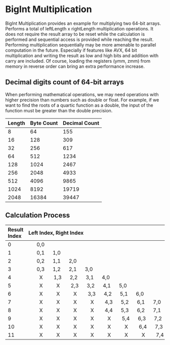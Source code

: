# BigInt Multiplication
BigInt Multiplication provides an example for multiplying two 64-bit arrays. 
Performs a total of leftLength x rightLength multiplication operations.
It does not require the result array to be reset while the calculation is performed and sequential access is provided while reaching the result.
Performing multiplication sequentially may be more amenable to parallel computation in the future.
Especially if features like AVX, 64 bit multiplication and writing the result as low and high bits and addition with carry are included. Of course, loading the registers (ymm, zmm) from memory in reverse order can bring an extra performance increase.

## Decimal digits count of 64-bit arrays
When performing mathematical operations, we may need operations with higher precision than numbers such as double or float. 
For example, if we want to find the roots of a quartic function as a double, the input of the function must be greater than the double precision.

| Length | Byte Count | Decimal Count |
| :----- | :--------- | :------------ |
|  8     |  64        |  155          |
|  16    |  128       |  309          |
|  32    |  256       |  617          |
|  64    |  512       |  1234         |
|  128   |  1024      |  2467         |
|  256   |  2048      |  4933         |
|  512   |  4096      |  9865         |
|  1024  |  8192      |  19719        |
|  2048  |  16384     |  39447        |


## Calculation Process

|Result Index| Left Index, Right Index                                              |
| :--------- | :--------------------------------------------------------------------|
|0           |&nbsp;&nbsp;&nbsp;&nbsp;&nbsp;&nbsp;0,0&nbsp;&nbsp;&nbsp;&nbsp;&nbsp;&nbsp;&nbsp;&nbsp;&nbsp;&nbsp;&nbsp;&nbsp;&nbsp;&nbsp;&nbsp;&nbsp;&nbsp;&nbsp;&nbsp;&nbsp;&nbsp;&nbsp;&nbsp;&nbsp;&nbsp;&nbsp;&nbsp;&nbsp;&nbsp;&nbsp;&nbsp;&nbsp;&nbsp;&nbsp;&nbsp;&nbsp;&nbsp;&nbsp;&nbsp;&nbsp;&nbsp;&nbsp;&nbsp;&nbsp;&nbsp;&nbsp;&nbsp;&nbsp;&nbsp;&nbsp;&nbsp;&nbsp;&nbsp;&nbsp;&nbsp;&nbsp;&nbsp;&nbsp;&nbsp;&nbsp;&nbsp;&nbsp;&nbsp;&nbsp;&nbsp;&nbsp;&nbsp;&nbsp;&nbsp;&nbsp;&nbsp;&nbsp;&nbsp;&nbsp;&nbsp;&nbsp;&nbsp;&nbsp;&nbsp;&nbsp;&nbsp;&nbsp;&nbsp;&nbsp;&nbsp;&nbsp;&nbsp;&nbsp;&nbsp;&nbsp;&nbsp;&nbsp;&nbsp;&nbsp;&nbsp;&nbsp;&nbsp;&nbsp;&nbsp;&nbsp;&nbsp;&nbsp;&nbsp;&nbsp;&nbsp;&nbsp;&nbsp;&nbsp;&nbsp;&nbsp;&nbsp;&nbsp;&nbsp;&nbsp;&nbsp;&nbsp;&nbsp;&nbsp;&nbsp;&nbsp;&nbsp;&nbsp;&nbsp;&nbsp;&nbsp;&nbsp;&nbsp;&nbsp;|
|1           |&nbsp;&nbsp;&nbsp;&nbsp;&nbsp;&nbsp;0,1&nbsp;&nbsp;&nbsp;&nbsp;&nbsp;&nbsp;1,0&nbsp;&nbsp;&nbsp;&nbsp;&nbsp;&nbsp;&nbsp;&nbsp;&nbsp;&nbsp;&nbsp;&nbsp;&nbsp;&nbsp;&nbsp;&nbsp;&nbsp;&nbsp;&nbsp;&nbsp;&nbsp;&nbsp;&nbsp;&nbsp;&nbsp;&nbsp;&nbsp;&nbsp;&nbsp;&nbsp;&nbsp;&nbsp;&nbsp;&nbsp;&nbsp;&nbsp;&nbsp;&nbsp;&nbsp;&nbsp;&nbsp;&nbsp;&nbsp;&nbsp;&nbsp;&nbsp;&nbsp;&nbsp;&nbsp;&nbsp;&nbsp;&nbsp;&nbsp;&nbsp;&nbsp;&nbsp;&nbsp;&nbsp;&nbsp;&nbsp;&nbsp;&nbsp;&nbsp;&nbsp;&nbsp;&nbsp;&nbsp;&nbsp;&nbsp;&nbsp;&nbsp;&nbsp;&nbsp;&nbsp;&nbsp;&nbsp;&nbsp;&nbsp;&nbsp;&nbsp;&nbsp;&nbsp;&nbsp;&nbsp;&nbsp;&nbsp;&nbsp;&nbsp;&nbsp;&nbsp;&nbsp;&nbsp;&nbsp;&nbsp;&nbsp;&nbsp;&nbsp;&nbsp;&nbsp;&nbsp;&nbsp;&nbsp;&nbsp;&nbsp;&nbsp;&nbsp;&nbsp;&nbsp;&nbsp;&nbsp;&nbsp;&nbsp;&nbsp;&nbsp;&nbsp;&nbsp;|
|2           |&nbsp;&nbsp;&nbsp;&nbsp;&nbsp;&nbsp;0,2&nbsp;&nbsp;&nbsp;&nbsp;&nbsp;&nbsp;1,1&nbsp;&nbsp;&nbsp;&nbsp;&nbsp;&nbsp;2,0&nbsp;&nbsp;&nbsp;&nbsp;&nbsp;&nbsp;&nbsp;&nbsp;&nbsp;&nbsp;&nbsp;&nbsp;&nbsp;&nbsp;&nbsp;&nbsp;&nbsp;&nbsp;&nbsp;&nbsp;&nbsp;&nbsp;&nbsp;&nbsp;&nbsp;&nbsp;&nbsp;&nbsp;&nbsp;&nbsp;&nbsp;&nbsp;&nbsp;&nbsp;&nbsp;&nbsp;&nbsp;&nbsp;&nbsp;&nbsp;&nbsp;&nbsp;&nbsp;&nbsp;&nbsp;&nbsp;&nbsp;&nbsp;&nbsp;&nbsp;&nbsp;&nbsp;&nbsp;&nbsp;&nbsp;&nbsp;&nbsp;&nbsp;&nbsp;&nbsp;&nbsp;&nbsp;&nbsp;&nbsp;&nbsp;&nbsp;&nbsp;&nbsp;&nbsp;&nbsp;&nbsp;&nbsp;&nbsp;&nbsp;&nbsp;&nbsp;&nbsp;&nbsp;&nbsp;&nbsp;&nbsp;&nbsp;&nbsp;&nbsp;&nbsp;&nbsp;&nbsp;&nbsp;&nbsp;&nbsp;&nbsp;&nbsp;&nbsp;&nbsp;&nbsp;&nbsp;&nbsp;&nbsp;&nbsp;&nbsp;&nbsp;&nbsp;&nbsp;&nbsp;|
|3           |&nbsp;&nbsp;&nbsp;&nbsp;&nbsp;&nbsp;0,3&nbsp;&nbsp;&nbsp;&nbsp;&nbsp;&nbsp;1,2&nbsp;&nbsp;&nbsp;&nbsp;&nbsp;&nbsp;2,1&nbsp;&nbsp;&nbsp;&nbsp;&nbsp;&nbsp;3,0&nbsp;&nbsp;&nbsp;&nbsp;&nbsp;&nbsp;&nbsp;&nbsp;&nbsp;&nbsp;&nbsp;&nbsp;&nbsp;&nbsp;&nbsp;&nbsp;&nbsp;&nbsp;&nbsp;&nbsp;&nbsp;&nbsp;&nbsp;&nbsp;&nbsp;&nbsp;&nbsp;&nbsp;&nbsp;&nbsp;&nbsp;&nbsp;&nbsp;&nbsp;&nbsp;&nbsp;&nbsp;&nbsp;&nbsp;&nbsp;&nbsp;&nbsp;&nbsp;&nbsp;&nbsp;&nbsp;&nbsp;&nbsp;&nbsp;&nbsp;&nbsp;&nbsp;&nbsp;&nbsp;&nbsp;&nbsp;&nbsp;&nbsp;&nbsp;&nbsp;&nbsp;&nbsp;&nbsp;&nbsp;&nbsp;&nbsp;&nbsp;&nbsp;&nbsp;&nbsp;&nbsp;&nbsp;&nbsp;&nbsp;&nbsp;&nbsp;&nbsp;&nbsp;&nbsp;&nbsp;&nbsp;&nbsp;&nbsp;&nbsp;&nbsp;&nbsp;&nbsp;&nbsp;&nbsp;&nbsp;&nbsp;&nbsp;|
|4           |&nbsp;&nbsp;&nbsp;&nbsp;&nbsp;&nbsp;&nbsp;&nbsp;X&nbsp;&nbsp;&nbsp;&nbsp;&nbsp;&nbsp;&nbsp;&nbsp;1,3&nbsp;&nbsp;&nbsp;&nbsp;&nbsp;&nbsp;2,2&nbsp;&nbsp;&nbsp;&nbsp;&nbsp;&nbsp;3,1&nbsp;&nbsp;&nbsp;&nbsp;&nbsp;&nbsp;4,0&nbsp;&nbsp;&nbsp;&nbsp;&nbsp;&nbsp;&nbsp;&nbsp;&nbsp;&nbsp;&nbsp;&nbsp;&nbsp;&nbsp;&nbsp;&nbsp;&nbsp;&nbsp;&nbsp;&nbsp;&nbsp;&nbsp;&nbsp;&nbsp;&nbsp;&nbsp;&nbsp;&nbsp;&nbsp;&nbsp;&nbsp;&nbsp;&nbsp;&nbsp;&nbsp;&nbsp;&nbsp;&nbsp;&nbsp;&nbsp;&nbsp;&nbsp;&nbsp;&nbsp;&nbsp;&nbsp;&nbsp;&nbsp;&nbsp;&nbsp;&nbsp;&nbsp;&nbsp;&nbsp;&nbsp;&nbsp;&nbsp;&nbsp;&nbsp;&nbsp;&nbsp;&nbsp;&nbsp;&nbsp;&nbsp;&nbsp;&nbsp;&nbsp;&nbsp;&nbsp;&nbsp;&nbsp;&nbsp;&nbsp;&nbsp;&nbsp;&nbsp;&nbsp;&nbsp;&nbsp;|
|5           |&nbsp;&nbsp;&nbsp;&nbsp;&nbsp;&nbsp;&nbsp;&nbsp;X&nbsp;&nbsp;&nbsp;&nbsp;&nbsp;&nbsp;&nbsp;&nbsp;&nbsp;&nbsp;X&nbsp;&nbsp;&nbsp;&nbsp;&nbsp;&nbsp;&nbsp;&nbsp;2,3&nbsp;&nbsp;&nbsp;&nbsp;&nbsp;&nbsp;3,2&nbsp;&nbsp;&nbsp;&nbsp;&nbsp;&nbsp;4,1&nbsp;&nbsp;&nbsp;&nbsp;&nbsp;&nbsp;5,0&nbsp;&nbsp;&nbsp;&nbsp;&nbsp;&nbsp;&nbsp;&nbsp;&nbsp;&nbsp;&nbsp;&nbsp;&nbsp;&nbsp;&nbsp;&nbsp;&nbsp;&nbsp;&nbsp;&nbsp;&nbsp;&nbsp;&nbsp;&nbsp;&nbsp;&nbsp;&nbsp;&nbsp;&nbsp;&nbsp;&nbsp;&nbsp;&nbsp;&nbsp;&nbsp;&nbsp;&nbsp;&nbsp;&nbsp;&nbsp;&nbsp;&nbsp;&nbsp;&nbsp;&nbsp;&nbsp;&nbsp;&nbsp;&nbsp;&nbsp;&nbsp;&nbsp;&nbsp;&nbsp;&nbsp;&nbsp;&nbsp;&nbsp;&nbsp;&nbsp;&nbsp;&nbsp;&nbsp;&nbsp;&nbsp;&nbsp;&nbsp;&nbsp;|
|6           |&nbsp;&nbsp;&nbsp;&nbsp;&nbsp;&nbsp;&nbsp;&nbsp;X&nbsp;&nbsp;&nbsp;&nbsp;&nbsp;&nbsp;&nbsp;&nbsp;&nbsp;&nbsp;X&nbsp;&nbsp;&nbsp;&nbsp;&nbsp;&nbsp;&nbsp;&nbsp;&nbsp;&nbsp;X&nbsp;&nbsp;&nbsp;&nbsp;&nbsp;&nbsp;&nbsp;&nbsp;3,3&nbsp;&nbsp;&nbsp;&nbsp;&nbsp;&nbsp;4,2&nbsp;&nbsp;&nbsp;&nbsp;&nbsp;&nbsp;5,1&nbsp;&nbsp;&nbsp;&nbsp;&nbsp;&nbsp;6,0&nbsp;&nbsp;&nbsp;&nbsp;&nbsp;&nbsp;&nbsp;&nbsp;&nbsp;&nbsp;&nbsp;&nbsp;&nbsp;&nbsp;&nbsp;&nbsp;&nbsp;&nbsp;&nbsp;&nbsp;&nbsp;&nbsp;&nbsp;&nbsp;&nbsp;&nbsp;&nbsp;&nbsp;&nbsp;&nbsp;&nbsp;&nbsp;&nbsp;&nbsp;&nbsp;&nbsp;&nbsp;&nbsp;&nbsp;&nbsp;&nbsp;&nbsp;&nbsp;&nbsp;&nbsp;&nbsp;&nbsp;&nbsp;&nbsp;&nbsp;&nbsp;&nbsp;&nbsp;&nbsp;&nbsp;&nbsp;|
|7           |&nbsp;&nbsp;&nbsp;&nbsp;&nbsp;&nbsp;&nbsp;&nbsp;X&nbsp;&nbsp;&nbsp;&nbsp;&nbsp;&nbsp;&nbsp;&nbsp;&nbsp;&nbsp;X&nbsp;&nbsp;&nbsp;&nbsp;&nbsp;&nbsp;&nbsp;&nbsp;&nbsp;&nbsp;X&nbsp;&nbsp;&nbsp;&nbsp;&nbsp;&nbsp;&nbsp;&nbsp;&nbsp;&nbsp;X&nbsp;&nbsp;&nbsp;&nbsp;&nbsp;&nbsp;&nbsp;&nbsp;4,3&nbsp;&nbsp;&nbsp;&nbsp;&nbsp;&nbsp;5,2&nbsp;&nbsp;&nbsp;&nbsp;&nbsp;&nbsp;6,1&nbsp;&nbsp;&nbsp;&nbsp;&nbsp;&nbsp;7,0&nbsp;&nbsp;&nbsp;&nbsp;&nbsp;&nbsp;&nbsp;&nbsp;&nbsp;&nbsp;&nbsp;&nbsp;&nbsp;&nbsp;&nbsp;&nbsp;&nbsp;&nbsp;&nbsp;&nbsp;&nbsp;&nbsp;&nbsp;&nbsp;&nbsp;&nbsp;&nbsp;&nbsp;&nbsp;&nbsp;&nbsp;&nbsp;&nbsp;&nbsp;&nbsp;&nbsp;&nbsp;&nbsp;&nbsp;&nbsp;&nbsp;&nbsp;&nbsp;&nbsp;|
|8           |&nbsp;&nbsp;&nbsp;&nbsp;&nbsp;&nbsp;&nbsp;&nbsp;X&nbsp;&nbsp;&nbsp;&nbsp;&nbsp;&nbsp;&nbsp;&nbsp;&nbsp;&nbsp;X&nbsp;&nbsp;&nbsp;&nbsp;&nbsp;&nbsp;&nbsp;&nbsp;&nbsp;&nbsp;X&nbsp;&nbsp;&nbsp;&nbsp;&nbsp;&nbsp;&nbsp;&nbsp;&nbsp;&nbsp;X&nbsp;&nbsp;&nbsp;&nbsp;&nbsp;&nbsp;&nbsp;&nbsp;4,4&nbsp;&nbsp;&nbsp;&nbsp;&nbsp;&nbsp;5,3&nbsp;&nbsp;&nbsp;&nbsp;&nbsp;&nbsp;6,2&nbsp;&nbsp;&nbsp;&nbsp;&nbsp;&nbsp;7,1&nbsp;&nbsp;&nbsp;&nbsp;&nbsp;&nbsp;X&nbsp;&nbsp;&nbsp;&nbsp;&nbsp;&nbsp;&nbsp;&nbsp;&nbsp;&nbsp;&nbsp;&nbsp;&nbsp;&nbsp;&nbsp;&nbsp;&nbsp;&nbsp;&nbsp;&nbsp;&nbsp;&nbsp;&nbsp;&nbsp;&nbsp;&nbsp;&nbsp;&nbsp;&nbsp;&nbsp;&nbsp;&nbsp;&nbsp;&nbsp;&nbsp;&nbsp;|
|9           |&nbsp;&nbsp;&nbsp;&nbsp;&nbsp;&nbsp;&nbsp;&nbsp;X&nbsp;&nbsp;&nbsp;&nbsp;&nbsp;&nbsp;&nbsp;&nbsp;&nbsp;&nbsp;X&nbsp;&nbsp;&nbsp;&nbsp;&nbsp;&nbsp;&nbsp;&nbsp;&nbsp;&nbsp;X&nbsp;&nbsp;&nbsp;&nbsp;&nbsp;&nbsp;&nbsp;&nbsp;&nbsp;&nbsp;X&nbsp;&nbsp;&nbsp;&nbsp;&nbsp;&nbsp;&nbsp;&nbsp;&nbsp;&nbsp;X&nbsp;&nbsp;&nbsp;&nbsp;&nbsp;&nbsp;&nbsp;&nbsp;5,4&nbsp;&nbsp;&nbsp;&nbsp;&nbsp;&nbsp;6,3&nbsp;&nbsp;&nbsp;&nbsp;&nbsp;&nbsp;7,2&nbsp;&nbsp;&nbsp;&nbsp;&nbsp;&nbsp;X&nbsp;&nbsp;&nbsp;&nbsp;&nbsp;&nbsp;&nbsp;&nbsp;X&nbsp;&nbsp;&nbsp;&nbsp;&nbsp;&nbsp;&nbsp;&nbsp;&nbsp;&nbsp;&nbsp;&nbsp;&nbsp;&nbsp;&nbsp;&nbsp;&nbsp;&nbsp;&nbsp;&nbsp;&nbsp;&nbsp;&nbsp;&nbsp;&nbsp;&nbsp;|
|10          |&nbsp;&nbsp;&nbsp;&nbsp;&nbsp;&nbsp;&nbsp;&nbsp;X&nbsp;&nbsp;&nbsp;&nbsp;&nbsp;&nbsp;&nbsp;&nbsp;&nbsp;&nbsp;X&nbsp;&nbsp;&nbsp;&nbsp;&nbsp;&nbsp;&nbsp;&nbsp;&nbsp;&nbsp;X&nbsp;&nbsp;&nbsp;&nbsp;&nbsp;&nbsp;&nbsp;&nbsp;&nbsp;&nbsp;X&nbsp;&nbsp;&nbsp;&nbsp;&nbsp;&nbsp;&nbsp;&nbsp;&nbsp;&nbsp;X&nbsp;&nbsp;&nbsp;&nbsp;&nbsp;&nbsp;&nbsp;&nbsp;&nbsp;&nbsp;X&nbsp;&nbsp;&nbsp;&nbsp;&nbsp;&nbsp;&nbsp;&nbsp;6,4&nbsp;&nbsp;&nbsp;&nbsp;&nbsp;&nbsp;7,3&nbsp;&nbsp;&nbsp;&nbsp;&nbsp;&nbsp;X&nbsp;&nbsp;&nbsp;&nbsp;&nbsp;&nbsp;&nbsp;&nbsp;X&nbsp;&nbsp;&nbsp;&nbsp;&nbsp;&nbsp;&nbsp;&nbsp;X&nbsp;&nbsp;&nbsp;&nbsp;&nbsp;&nbsp;&nbsp;&nbsp;&nbsp;&nbsp;&nbsp;&nbsp;&nbsp;&nbsp;&nbsp;&nbsp;|
|11          |&nbsp;&nbsp;&nbsp;&nbsp;&nbsp;&nbsp;&nbsp;&nbsp;X&nbsp;&nbsp;&nbsp;&nbsp;&nbsp;&nbsp;&nbsp;&nbsp;&nbsp;&nbsp;X&nbsp;&nbsp;&nbsp;&nbsp;&nbsp;&nbsp;&nbsp;&nbsp;&nbsp;&nbsp;X&nbsp;&nbsp;&nbsp;&nbsp;&nbsp;&nbsp;&nbsp;&nbsp;&nbsp;&nbsp;X&nbsp;&nbsp;&nbsp;&nbsp;&nbsp;&nbsp;&nbsp;&nbsp;&nbsp;&nbsp;X&nbsp;&nbsp;&nbsp;&nbsp;&nbsp;&nbsp;&nbsp;&nbsp;&nbsp;&nbsp;X&nbsp;&nbsp;&nbsp;&nbsp;&nbsp;&nbsp;&nbsp;&nbsp;&nbsp;&nbsp;X&nbsp;&nbsp;&nbsp;&nbsp;&nbsp;&nbsp;&nbsp;&nbsp;7,4&nbsp;&nbsp;&nbsp;&nbsp;&nbsp;&nbsp;X&nbsp;&nbsp;&nbsp;&nbsp;&nbsp;&nbsp;&nbsp;&nbsp;X&nbsp;&nbsp;&nbsp;&nbsp;&nbsp;&nbsp;&nbsp;&nbsp;X&nbsp;&nbsp;&nbsp;&nbsp;&nbsp;&nbsp;&nbsp;&nbsp;X&nbsp;&nbsp;&nbsp;&nbsp;&nbsp;&nbsp;|